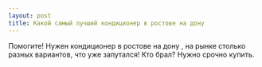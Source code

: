 ```yaml
---
layout: post 
title: Какой самый лучший кондиционер в ростове на дону 
--- 
```

Помогите! Нужен кондиционер в ростове на дону , на рынке столько разных вариантов, что уже запутался! Кто брал? Нужно срочно купить.